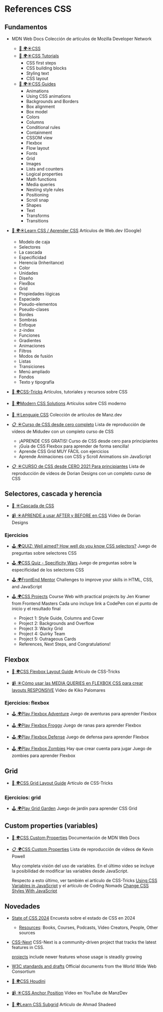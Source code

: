 # References CSS

## Fundamentos

- MDN Web Docs
  Colección de artículos de Mozilla Developer Network

  - [📖 🌍☀️CSS](https://developer.mozilla.org/es/docs/Web/CSS)
  - [📖 🌍☀️CSS Tutorials](https://developer.mozilla.org/es/docs/Learn/CSS)
    - CSS first steps
    - CSS building blocks
    - Styling text
    - CSS layout
  - [📖 🌍☀️CSS Guides](https://developer.mozilla.org/es/docs/Web/CSS)
    - Animations
    - Using CSS animations
    - Backgrounds and Borders
    - Box alignment
    - Box model
    - Colors
    - Columns
    - Conditional rules
    - Containment
    - CSSOM view
    - Flexbox
    - Flow layout
    - Fonts
    - Grid
    - Images
    - Lists and counters
    - Logical properties
    - Math functions
    - Media queries
    - Nesting style rules
    - Positioning
    - Scroll snap
    - Shapes
    - Text
    - Transforms
    - Transitions

- [📖 🌍☀️Learn CSS / Aprender CSS](https://web.dev/learn/css?hl=es)
  Artículos de Web.dev (Google)

  - Modelo de caja
  - Selectores
  - La cascada
  - Especificidad
  - Herencia (Inheritance)
  - Color
  - Unidades
  - Diseño
  - FlexBox
  - Grid
  - Propiedades lógicas
  - Espaciado
  - Pseudo-elementos
  - Pseudo-clases
  - Bordes
  - Sombras
  - Enfoque
  - z-index
  - Funciones
  - Gradientes
  - Animaciones
  - Filtros
  - Modos de fusión
  - Listas
  - Transiciones
  - Menú ampliado
  - Fondos
  - Texto y tipografía

- [📖 🌍CSS-Tricks](https://css-tricks.com/)
  Artículos, tutoriales y recursos sobre CSS

- [📖 🌍Modern CSS Solutions](https://moderncss.dev/)
  Artículos sobre CSS moderno

- [📖 ☀️Lenguaje CSS](https://lenguajecss.com/css/)
  Colección de artículos de Manz.dev

- [📋 ☀️Curso de CSS desde cero completo](https://www.youtube.com/playlist?list=PLUofhDIg_38q7l8gV4IVCz_pjUeyD99_j)
  Lista de reproducción de vídeos de Midudev con un completo curso de CSS

  - ¡APRENDE CSS GRATIS! Curso de CSS desde cero para principiantes
  - ¡Guía de CSS Flexbox para aprender de forma sencilla!
  - Aprende CSS Grid MUY FÁCIL con ejercicios
  - Aprende Animaciones con CSS y Scroll Animations sin JavaScript

- [📋 ☀️CURSO de CSS desde CERO 2021 Para principiantes](https://www.youtube.com/watch?v=-k-w8JpTNwA&list=PLROIqh_5RZeDbvISffzihyxzqJBt_z3-Z)
  Lista de reproducción de vídeos de Dorian Designs con un completo curso de CSS

## Selectores, cascada y herencia

- [📖 ☀️Cascada de CSS](https://lenguajecss.com/cascada-css/)

- [📹 ☀️APRENDE a usar AFTER y BEFORE en CSS](https://www.youtube.com/watch?v=VsYqbdBOP50&t=176s)
  Vídeo de Dorian Designs

### Ejercicios

- [🕹️ 🌍QUIZ: Well aimed? How well do you know CSS selectors?](https://codepen.io/pehaa/full/ROapJZ)
  Juego de preguntas sobre selectores CSS

- [🕹️ 🌍CSS Quiz - Specificity Wars](https://codepen.io/pehaa/pen/dEpvXN)
  Juego de preguntas sobre la especificidad de los selectores CSS

- [🕹️ 🌍FrontEnd Mentor](https://www.frontendmentor.io/)
  Challenges to improve your skills in HTML, CSS, and JavaScript

- [🕹️ 🌍CSS Projects](https://projects.css.education/index.html)
  Course Web with practical projects by Jen Kramer from Frontend Masters
  Cada uno incluye link a CodePen con el punto de inicio y el resultado final

  - Project 1: Style Guide, Columns and Cover
  - Project 2: Backgrounds and Overflow
  - Project 3: Wacky Grid
  - Project 4: Quirky Team
  - Project 5: Outrageous Cards
  - References, Next Steps, and Congratulations!

## Flexbox

- [📖 🌍CSS Flexbox Layout Guide](https://css-tricks.com/snippets/css/a-guide-to-flexbox/)
  Artículo de CSS-Tricks

- [📹 ☀️Cómo usar las MEDIA QUERIES en FLEXBOX CSS para crear layouts RESPONSIVE](https://www.youtube.com/watch?v=pu6ArfDxxpE)
  Video de Kiko Palomares

### Ejercicios: flexbox

- [🕹️ 🌍Play Flexbox Adventure](https://codingfantasy.com/games/flexboxadventure/play)
  Juego de aventuras para aprender Flexbox

- [🕹️ 🌍Play Flexbox Froggy](https://flexboxfroggy.com/)
  Juego de ranas para aprender Flexbox

- [🕹️ 🌍Play Flexbox Defense](http://www.flexboxdefense.com/)
  Juego de defensa para aprender Flexbox

- [🕹️ 🌍Play Flexbox Zombies](https://flexboxzombies.com/) Hay que crear cuenta para jugar
  Juego de zombies para aprender Flexbox

## Grid

- [📖 🌍CSS Grid Layout Guide](https://css-tricks.com/snippets/css/complete-guide-grid/)
  Artículo de CSS-Tricks

### Ejercicios: grid

- [🕹️ 🌍Play Grid Garden](https://cssgridgarden.com/)
  Juego de jardín para aprender CSS Grid

## Custom properties (variables)

- [📖 🌍CSS Custom Properties](https://developer.mozilla.org/es/docs/Web/CSS/Using_CSS_custom_properties)
  Documentación de MDN Web Docs

- [📋 🌍CSS Custom Properties](https://www.youtube.com/playlist?list=PL4-IK0AVhVjOT2KBB5TSbD77OmfHvtqUi)
  Lista de reproducción de vídeos de Kevin Powell

  Muy completa visión del uso de variables. En el último video se incluye la posibilidad de modificar las variables desde JavaScript.

  Respecto a esto último, ver también el artículo de CSS-Tricks [Using CSS Variables in JavaScript](https://css-tricks.com/updating-a-css-variable-with-javascript/)
  y el artículo de Coding Nomads [Change CSS Styles With JavaScript](https://codingnomads.com/change-style-css-javascript#changing-css-variables)

## Novedades

- [State of CSS 2024](https://2024.stateofcss.com/en-US/)
  Encuesta sobre el estado de CSS en 2024

  - [Resources](https://2024.stateofcss.com/en-US/resources/): Books, Courses, Podcasts, Video Creators, People, Other sources

- [CSS-Next](https://github.com/CSS-Next)
  CSS-Next is a community-driven project that tracks the latest features in CSS.

  [projects](https://github.com/orgs/CSS-Next/projects/1/views/2) include newer features whose usage is steadily growing

- [W3C standards and drafts](https://www.w3.org/TR/?filter-tr-name=css)
  Official documents from the World Wide Web Consortium

- [📖 🌍CSS Houdini](https://developer.mozilla.org/es/docs/Web/Houdini)

- [📹 ☀️CSS Anchor Position](https://lenguajecss.com/css/posicionamiento/anchor-position/)
  Video en YouTube de ManzDev

- [📖 🌍Learn CSS Subgrid](https://ishadeed.com/article/learn-css-subgrid/)
  Articulo de Ahmad Shadeed
